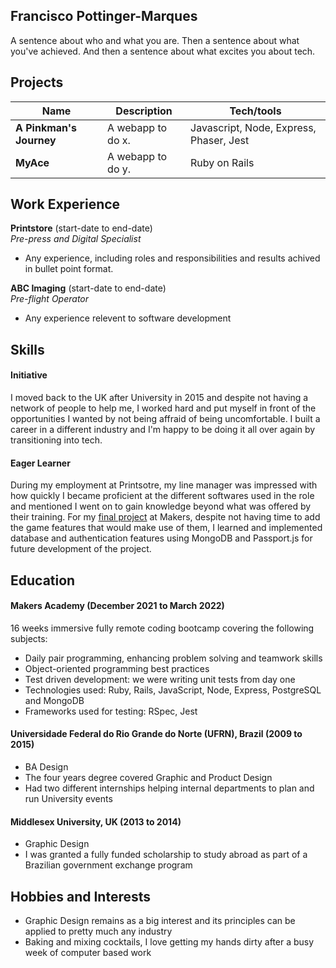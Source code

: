## Francisco Pottinger-Marques

A sentence about who and what you are. Then a sentence about what you've achieved. And then a sentence about what excites you about tech.

## Projects

| Name                         | Description       | Tech/tools        |
| ---------------------------- | ----------------- | ----------------- |
| **A Pinkman's Journey**            | A webapp to do x. | Javascript, Node, Express, Phaser, Jest |
| **MyAce** | A webapp to do y. | Ruby on Rails             |

## Work Experience

**Printstore** (start-date to end-date)  
_Pre-press and Digital Specialist_

- Any experience, including roles and responsibilities and results achived in bullet point format.

**ABC Imaging** (start-date to end-date)  
_Pre-flight Operator_

- Any experience relevent to software development

## Skills

#### Initiative

I moved back to the UK after University in 2015 and despite not having a network of people to help me, I worked hard and put myself in front of the opportunities I wanted by not being affraid of being uncomfortable. I built a career in a different industry and I'm happy to be doing it all over again by transitioning into tech.

#### Eager Learner
During my employment at Printsotre, my line manager was impressed with how quickly I became proficient at the different softwares used in the role and mentioned I went on to gain knowledge beyond what was offered by their training. For my [final project](https://github.com/ravensears/RPG-Game) at Makers, despite not having time to add the game features that would make use of them, I learned and implemented database and authentication features using MongoDB and Passport.js for future development of the project.

## Education

#### Makers Academy (December 2021 to March 2022)
16 weeks immersive fully remote coding bootcamp covering the following subjects:
- Daily pair programming, enhancing problem solving and teamwork skills
- Object-oriented programming best practices
- Test driven development: we were writing unit tests from day one
- Technologies used: Ruby, Rails, JavaScript, Node, Express, PostgreSQL and MongoDB
- Frameworks used for testing: RSpec, Jest

#### Universidade Federal do Rio Grande do Norte (UFRN), Brazil (2009 to 2015)

- BA Design
- The four years degree covered Graphic and Product Design
- Had two different internships helping internal departments to plan and run University events

#### Middlesex University, UK (2013 to 2014)

- Graphic Design
- I was granted a fully funded scholarship to study abroad as part of a Brazilian government exchange program

## Hobbies and Interests

- Graphic Design remains as a big interest and its principles can be applied to pretty much any industry
- Baking and mixing cocktails, I love getting my hands dirty after a busy week of computer based work
